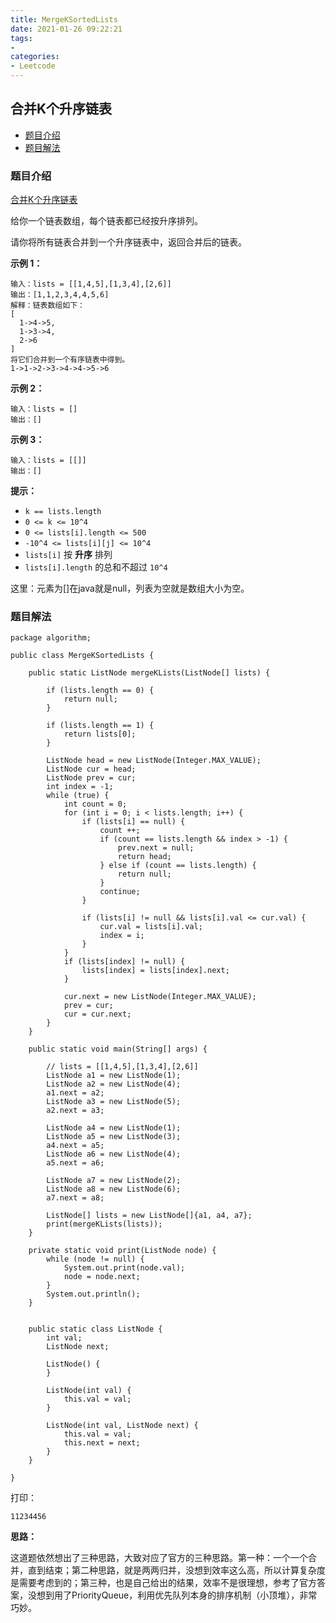```yaml
---
title: MergeKSortedLists
date: 2021-01-26 09:22:21
tags:
- 
categories:
- Leetcode 
---
```




## 合并K个升序链表

- [题目介绍](https://yangtzeshore.github.io/2021/01/26/MergeKSortedLists/#题目介绍)
- [题目解法](https://yangtzeshore.github.io/2021/01/26/MergeKSortedLists/#题目解法)

### 题目介绍

[合并K个升序链表](https://leetcode-cn.com/problems/merge-k-sorted-lists/)

给你一个链表数组，每个链表都已经按升序排列。

请你将所有链表合并到一个升序链表中，返回合并后的链表。

**示例 1：**

```
输入：lists = [[1,4,5],[1,3,4],[2,6]]
输出：[1,1,2,3,4,4,5,6]
解释：链表数组如下：
[
  1->4->5,
  1->3->4,
  2->6
]
将它们合并到一个有序链表中得到。
1->1->2->3->4->4->5->6
```

**示例 2：**

```
输入：lists = []
输出：[]
```

**示例 3：**

```
输入：lists = [[]]
输出：[]
```

**提示：**

- `k == lists.length`
- `0 <= k <= 10^4`
- `0 <= lists[i].length <= 500`
- `-10^4 <= lists[i][j] <= 10^4`
- `lists[i]` 按 **升序** 排列
- `lists[i].length` 的总和不超过 `10^4`

这里：元素为[]在java就是null，列表为空就是数组大小为空。

### 题目解法

```
package algorithm;

public class MergeKSortedLists {

    public static ListNode mergeKLists(ListNode[] lists) {

        if (lists.length == 0) {
            return null;
        }

        if (lists.length == 1) {
            return lists[0];
        }

        ListNode head = new ListNode(Integer.MAX_VALUE);
        ListNode cur = head;
        ListNode prev = cur;
        int index = -1;
        while (true) {
            int count = 0;
            for (int i = 0; i < lists.length; i++) {
                if (lists[i] == null) {
                    count ++;
                    if (count == lists.length && index > -1) {
                        prev.next = null;
                        return head;
                    } else if (count == lists.length) {
                        return null;
                    }
                    continue;
                }

                if (lists[i] != null && lists[i].val <= cur.val) {
                    cur.val = lists[i].val;
                    index = i;
                }
            }
            if (lists[index] != null) {
                lists[index] = lists[index].next;
            }

            cur.next = new ListNode(Integer.MAX_VALUE);
            prev = cur;
            cur = cur.next;
        }
    }

    public static void main(String[] args) {

        // lists = [[1,4,5],[1,3,4],[2,6]]
        ListNode a1 = new ListNode(1);
        ListNode a2 = new ListNode(4);
        a1.next = a2;
        ListNode a3 = new ListNode(5);
        a2.next = a3;

        ListNode a4 = new ListNode(1);
        ListNode a5 = new ListNode(3);
        a4.next = a5;
        ListNode a6 = new ListNode(4);
        a5.next = a6;

        ListNode a7 = new ListNode(2);
        ListNode a8 = new ListNode(6);
        a7.next = a8;

        ListNode[] lists = new ListNode[]{a1, a4, a7};
        print(mergeKLists(lists));
    }

    private static void print(ListNode node) {
        while (node != null) {
            System.out.print(node.val);
            node = node.next;
        }
        System.out.println();
    }


    public static class ListNode {
        int val;
        ListNode next;

        ListNode() {
        }

        ListNode(int val) {
            this.val = val;
        }

        ListNode(int val, ListNode next) {
            this.val = val;
            this.next = next;
        }
    }

}
```

打印：

```
11234456
```

**思路：**

这道题依然想出了三种思路，大致对应了官方的三种思路。第一种：一个一个合并，直到结束；第二种思路，就是两两归并，没想到效率这么高，所以计算复杂度是需要考虑到的；第三种，也是自己给出的结果，效率不是很理想，参考了官方答案，没想到用了PriorityQueue，利用优先队列本身的排序机制（小顶堆），非常巧妙。